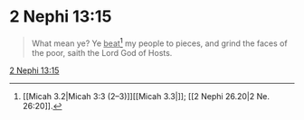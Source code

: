 # 2 Nephi 13:15

> What mean ye? Ye <u>beat</u>[^a] my people to pieces, and grind the faces of the poor, saith the Lord God of Hosts.

[2 Nephi 13:15](https://www.churchofjesuschrist.org/study/scriptures/bofm/2-ne/13?lang=eng&id=p15#p15)


[^a]: [[Micah 3.2|Micah 3:3 (2–3)]][[Micah 3.3|]]; [[2 Nephi 26.20|2 Ne. 26:20]].  

